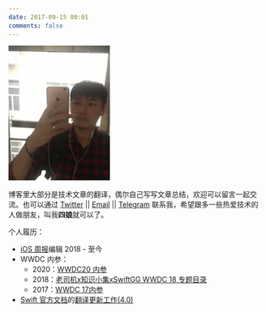 ```yaml
---
date: 2017-09-15 00:01
comments: false
---
```


<img src="images/15054688829100.jpg" alt="图1.4" title="图1.4" width="200"/>


博客里大部分是技术文章的翻译，偶尔自己写写文章总结，欢迎可以留言一起交流。也可以通过 [Twitter](http://twitter.com/kemchenj) || [Email](chenkem@gmail.com) || [Telegram](https://t.me/kemchenj) 联系我，希望跟多一些热爱技术的人做朋友，叫我**四娘**就可以了。

个人履历：

- [iOS 周报](https://github.com/SwiftOldDriver/iOS-Weekly)编辑 2018 - 至今
- WWDC 内参：
    - 2020：[WWDC20 内参](https://xiaozhuanlan.com/wwdc20)
    - 2018：[老司机x知识小集xSwiftGG WWDC 18 专题目录](https://juejin.im/post/5b1d284df265da6e572b3d87)
    - 2017：[WWDC 17内参](https://xiaozhuanlan.com/wwdc17)
- [Swift 官方文档](https://swift.org/documentation/)的[翻译更新工作(4.0)](https://github.com/SwiftGGTeam/the-swift-programming-language-in-chinese)